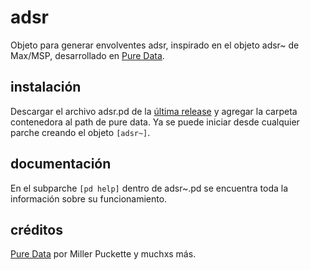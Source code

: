 # adsr
Objeto para generar envolventes adsr, inspirado en el objeto adsr~ de Max/MSP, desarrollado en [Pure Data](https://github.com/pure-data/pure-data).


## instalación
Descargar el archivo adsr.pd de la [última release](https://github.com/teaecetyrannis/pd-adsr/releases/) y agregar la carpeta contenedora al path de pure data. Ya se puede iniciar desde cualquier parche creando el objeto `[adsr~]`.


## documentación
En el subparche `[pd help]` dentro de adsr~.pd se encuentra toda la información sobre su funcionamiento.


## créditos
[Pure Data](https://github.com/pure-data/pure-data) por Miller Puckette y muchxs más.
